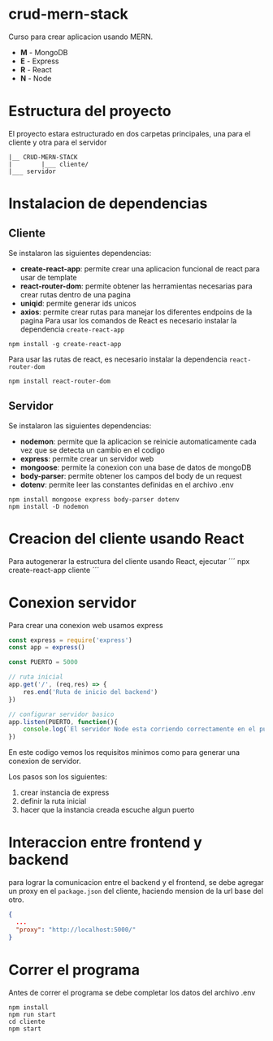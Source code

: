 # crud-mern-stack
Curso para crear aplicacion usando MERN.

- **M** - MongoDB
- **E** - Express
- **R** - React
- **N** - Node

# Estructura del proyecto
El proyecto estara estructurado en dos carpetas principales, una para el cliente y otra para el servidor
```
|__ CRUD-MERN-STACK
|        |___ cliente/
|___ servidor

```
# Instalacion de dependencias
## Cliente
Se instalaron las siguientes dependencias:
- **create-react-app**: permite crear una aplicacion funcional de react para usar de template
- **react-router-dom**: permite obtener las herramientas necesarias para crear rutas dentro de una pagina
- **uniqid**: permite generar ids unicos
- **axios**: permite crear rutas para manejar los diferentes endpoins de la pagina
Para usar los comandos de React es necesario instalar la dependencia `create-react-app`
```
npm install -g create-react-app
```

Para usar las rutas de react, es necesario instalar la dependencia `react-router-dom`
```
npm install react-router-dom
```

## Servidor
Se instalaron las siguientes dependencias:
- **nodemon**: permite que la aplicacion se reinicie automaticamente cada vez que se detecta un cambio en el codigo
- **express**: permite crear un servidor web
- **mongoose**: permite la conexion con una base de datos de mongoDB  
- **body-parser**: permite obtener los campos del body de un request
- **dotenv**: permite leer las constantes definidas en el archivo .env


```
npm install mongoose express body-parser dotenv
npm install -D nodemon
```

# Creacion del cliente usando React
Para autogenerar la estructura del cliente usando React, ejecutar
´´´
npx create-react-app cliente
´´´

# Conexion servidor
Para crear una conexion web usamos express
```javascript
const express = require('express')
const app = express()

const PUERTO = 5000

// ruta inicial
app.get('/', (req,res) => {
    res.end('Ruta de inicio del backend')
})

// configurar servidor basico
app.listen(PUERTO, function(){
    console.log(`El servidor Node esta corriendo correctamente en el puerto ${PUERTO}`)
})
```
En este codigo vemos los requisitos minimos como para generar una conexion de servidor.

Los pasos son los siguientes:
1. crear instancia de express
2. definir la ruta inicial 
3. hacer que la instancia creada escuche algun puerto

# Interaccion entre frontend y backend
para lograr la comunicacion entre el backend y el frontend, se debe agregar un proxy en el `package.json` del cliente, haciendo mension de la url base del otro.

```json
{
  ...
  "proxy": "http://localhost:5000/"
}
```

# Correr el programa
Antes de correr el programa se debe completar los datos del archivo .env
```
npm install
npm run start
cd cliente
npm start
```